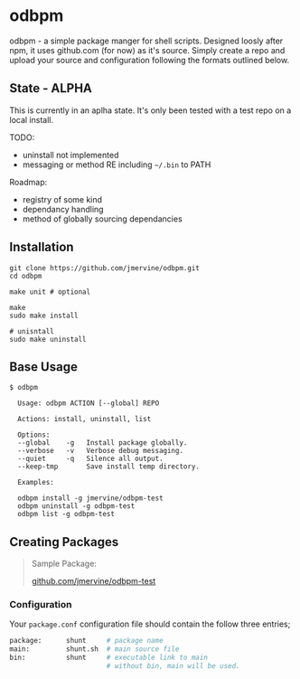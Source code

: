 # odbpm

odbpm - a simple package manger for shell scripts. Designed loosly after npm, it uses github.com (for now) as it's source. Simply create a repo and upload your source and configuration following the formats outlined below.

## State - ALPHA

This is currently in an aplha state. It's only been tested with a test repo on a local install.

TODO:
- uninstall not implemented
- messaging or method RE including `~/.bin` to PATH

Roadmap:
- registry of some kind
- dependancy handling
- method of globally sourcing dependancies

## Installation

```
git clone https://github.com/jmervine/odbpm.git
cd odbpm

make unit # optional

make
sudo make install

# unisntall
sudo make uninstall
```

## Base Usage

```
$ odbpm

  Usage: odbpm ACTION [--global] REPO

  Actions: install, uninstall, list

  Options:
  --global    -g   Install package globally.
  --verbose   -v   Verbose debug messaging.
  --quiet     -q   Silence all output.
  --keep-tmp       Save install temp directory.

  Examples:

  odbpm install -g jmervine/odbpm-test
  odbpm uninstall -g odbpm-test
  odbpm list -g odbpm-test
```

## Creating Packages

> Sample Package:
>
> [github.com/jmervine/odbpm-test](https://github.com/jmervine/odbpm-test)

### Configuration

Your `package.conf` configuration file should contain the follow three entries;

``` bash
package:      shunt     # package name
main:         shunt.sh  # main source file
bin:          shunt     # executable link to main
                        # without bin, main will be used.
```
